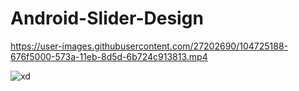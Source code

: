 # Android-Slider-Design

https://user-images.githubusercontent.com/27202690/104725188-676f5000-573a-11eb-8d5d-6b724c913813.mp4

![xd](https://user-images.githubusercontent.com/27202690/104726442-427bdc80-573c-11eb-92ce-4c50e654d427.PNG)

